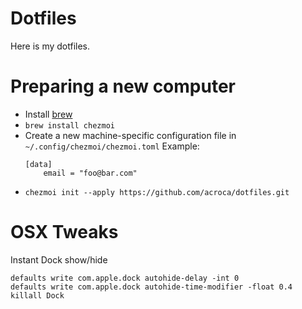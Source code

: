 # Dotfiles

Here is my dotfiles.

# Preparing a new computer

- Install [brew](https://brew.sh/)
- `brew install chezmoi`
- Create a new machine-specific configuration file in `~/.config/chezmoi/chezmoi.toml`
    Example:
    ```
    [data]
        email = "foo@bar.com"
    ```
- `chezmoi init --apply https://github.com/acroca/dotfiles.git`

# OSX Tweaks

Instant Dock show/hide
```
defaults write com.apple.dock autohide-delay -int 0
defaults write com.apple.dock autohide-time-modifier -float 0.4
killall Dock
```
